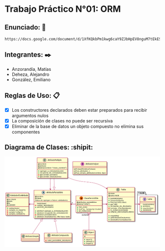 # Trabajo Práctico N°01: ORM

## Enunciado: 📌
    https://docs.google.com/document/d/1XfKQkbPm1kwg6caY9ZJbHpEV8nguM7tEkESzCglDxNc/edit

## Integrantes: ✒️
* Anzorandía, Matías
* Deheza, Alejandro
* González, Emiliano
 
## Reglas de Uso: 📋
- [X] Los constructores declarados deben estar preparados para recibir argumentos nulos
- [X] La composición de clases no puede ser recursiva
- [X] Eliminar de la base de datos un objeto compuesto no elimina sus componentes

## Diagrama de Clases: :shipit:
  ![Diagrama de clases](/Diagramas/uml.png)

